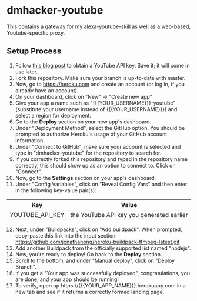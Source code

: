 # dmhacker-youtube

This contains a gateway for my [alexa-youtube-skill](https://github.com/dmhacker/alexa-youtube-skill) as well as a web-based, Youtube-specific proxy.

## Setup Process

1. Follow [this blog post](https://elfsight.com/blog/2016/12/how-to-get-youtube-api-key-tutorial/) to obtain a YouTube API key. Save it; it will come in use later.
2. Fork this repository. Make sure your branch is up-to-date with master.
3. Now, go to https://heroku.com and create an account (or log in, if you already have an account).
4. On your dashboard, click on "New" -> "Create new app"
5. Give your app a name such as "{{{YOUR_USERNAME}}}-youtube" (substitute your username instead of {{{YOUR_USERNAME}}}) and select a region for deployment.
6. Go to the __Deploy__ section on your new app's dashboard.
7. Under "Deployment Method", select the GitHub option. You should be prompted to authorize Heroku's usage of your GitHub account information. 
8. Under "Connect to GitHub", make sure your account is selected and type in "dmhacker-youtube" for the repository to search for.
9. If you correctly forked this repository and typed in the repository name correctly, this should show up as an option to connect to. Click on "Connect".
10. Now, go to the __Settings__ section on your app's dashboard.
11. Under "Config Variables", click on "Reveal Config Vars" and then enter in the following key-value pair(s):

| Key                  | Value                                                                 |
| -------------------- | --------------------------------------------------------------------- |
| YOUTUBE_API_KEY      | the YouTube API key you generated earlier                             |

12. Next, under "Buildpacks", click on "Add buildpack". When prompted, copy-paste this link into the input section: https://github.com/jonathanong/heroku-buildpack-ffmpeg-latest.git
13. Add another Buildpack from the officially supported list named "nodejs".
14. Now, you're ready to deploy! Go back to the __Deploy__ section.
15. Scroll to the bottom, and under "Manual deploy", click on "Deploy Branch". 
16. If you get a "Your app was successfully deployed", congratulations, you are done, and your app should be running!
17. To verify, open up https://{{{YOUR_APP_NAME}}}.herokuapp.com in a new tab and see if it returns a correctly formed landing page.
